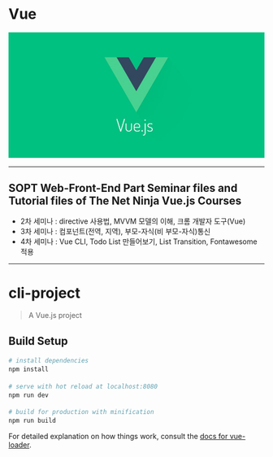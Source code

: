 # Vue
![vue](./image/vue.jpeg)

---
## SOPT Web-Front-End Part Seminar files and Tutorial files of The Net Ninja Vue.js Courses

* 2차 세미나 : directive 사용법, MVVM 모델의 이해, 크롬 개발자 도구(Vue)
* 3차 세미나 : 컴포넌트(전역, 지역), 부모-자식(비 부모-자식)통신
* 4차 세미나 : Vue CLI, Todo List 만들어보기, List Transition, Fontawesome 적용
---

# cli-project

> A Vue.js project

## Build Setup

``` bash
# install dependencies
npm install

# serve with hot reload at localhost:8080
npm run dev

# build for production with minification
npm run build
```

For detailed explanation on how things work, consult the [docs for vue-loader](http://vuejs.github.io/vue-loader).
